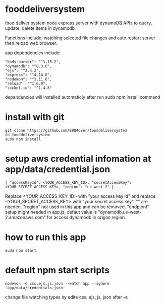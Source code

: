 # fooddeliversystem
food deliver system node express server with dynamoDB APIs to query, update, delete items in dynamodb.

Functions include: watching selected file changes and auto restart server then reload web browser. 

app dependencies include:

    "body-parser": "^1.15.2", 
    "dynamodb": "^0.3.6",
    "ejs": "^2.4.2",
    "express": "^4.14.0",
    "nodemon": "^1.11.0",
    "reload": "^1.0.0",
    "socket.io": "^1.4.8"
   depandencies will installed automaticly after run sudo npm install command

# install with git

    git clone https://github.com/BBQ4ever/fooddeliversystem
    cd fooddeliversystem
    sudo npm install 
    
# setup aws credential infomation at app/data/credential.json
    
    { "accessKeyId": <YOUR_ACCESS_KEY_ID>, "secretAccessKey": <YOUR_SECRET_ACCESS_KEY>, "region": "us-west-2" }
   Replace <YOUR_ACCESS_KEY_ID> with "your access key id" and replace <YOUR_SECRET_ACCESS_KEY> with "your secret access key",
   "" are needed. "region" not used in this app and can be removed. "endpiont" setup might needed in app.js, defaut value is "dynamodb.us-west-2.amazonaws.com" for access dynamodb in origon region.


# how to run this app
 
    sudo npm start

# default npm start scripts

    nodemon -e css,ejs,js,json --watch app --ignore 'app/data/credentials.json'
  change file watching types by edite css, ejs, js, json after -e
